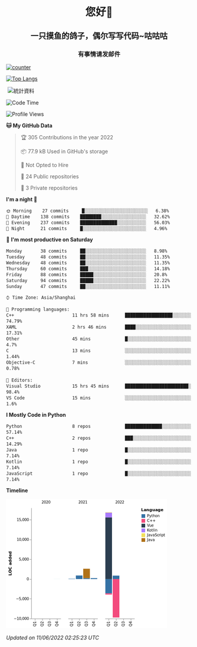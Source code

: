 

<!--
**kitUIN/kitUIN** is a ✨ _special_ ✨ repository because its `README.md` (this file) appears on your GitHub profile.

Here are some ideas to get you started:

- 🔭 I’m currently working on ...
- 🌱 I’m currently learning ...
- 👯 I’m looking to collaborate on ...
- 🤔 I’m looking for help with ...
- 💬 Ask me about ...
- 📫 How to reach me: ...
- 😄 Pronouns: ...
- ⚡ Fun fact: ...
-->
<h1 align="center">您好👋</h1>
<h2 align="center">一只摸鱼的鸽子，偶尔写写代码~咕咕咕</h2>
<h3 align="center">有事情请发邮件</h3>

[![counter](https://count.getloli.com/get/@KitUIN?theme=rule34)](https://count.getloli.com/)

[![Top Langs](https://github-readme-stats.vercel.app/api/top-langs/?username=kitUIN&show_icons=true&theme=gruvbox&locale=cn&layout=compact)](https://github.com/anuraghazra/github-readme-stats)

<p>&nbsp;<img align="center" src="https://github-readme-stats.vercel.app/api?username=kitUIN&show_icons=true&theme=gruvbox&locale=cn" alt="統計資料" /></p>


<!--START_SECTION:waka-->
![Code Time](http://img.shields.io/badge/Code%20Time-578%20hrs%2053%20mins-blue)

![Profile Views](http://img.shields.io/badge/Profile%20Views-1-blue)

**🐱 My GitHub Data** 

> 🏆 305 Contributions in the year 2022
 > 
> 📦 77.9 kB Used in GitHub's storage 
 > 
> 🚫 Not Opted to Hire
 > 
> 📜 24 Public repositories 
 > 
> 🔑 3 Private repositories  
 > 
**I'm a night 🦉** 

```text
🌞 Morning    27 commits     █░░░░░░░░░░░░░░░░░░░░░░░░   6.38% 
🌆 Daytime    138 commits    ████████░░░░░░░░░░░░░░░░░   32.62% 
🌃 Evening    237 commits    ██████████████░░░░░░░░░░░   56.03% 
🌙 Night      21 commits     █░░░░░░░░░░░░░░░░░░░░░░░░   4.96%

```
📅 **I'm most productive on Saturday** 

```text
Monday       38 commits     ██░░░░░░░░░░░░░░░░░░░░░░░   8.98% 
Tuesday      48 commits     ██░░░░░░░░░░░░░░░░░░░░░░░   11.35% 
Wednesday    48 commits     ██░░░░░░░░░░░░░░░░░░░░░░░   11.35% 
Thursday     60 commits     ███░░░░░░░░░░░░░░░░░░░░░░   14.18% 
Friday       88 commits     █████░░░░░░░░░░░░░░░░░░░░   20.8% 
Saturday     94 commits     █████░░░░░░░░░░░░░░░░░░░░   22.22% 
Sunday       47 commits     ██░░░░░░░░░░░░░░░░░░░░░░░   11.11%

```


```text
⌚︎ Time Zone: Asia/Shanghai

💬 Programming languages: 
C++                      11 hrs 58 mins      ██████████████████░░░░░░░   74.79% 
XAML                     2 hrs 46 mins       ████░░░░░░░░░░░░░░░░░░░░░   17.31% 
Other                    45 mins             █░░░░░░░░░░░░░░░░░░░░░░░░   4.7% 
C                        13 mins             ░░░░░░░░░░░░░░░░░░░░░░░░░   1.44% 
Objective-C              7 mins              ░░░░░░░░░░░░░░░░░░░░░░░░░   0.78%

📝 Editors: 
Visual Studio            15 hrs 45 mins      ████████████████████████░   98.4% 
VS Code                  15 mins             ░░░░░░░░░░░░░░░░░░░░░░░░░   1.6%

```

**I Mostly Code in Python** 

```text
Python                   8 repos             ██████████████░░░░░░░░░░░   57.14% 
C++                      2 repos             ███░░░░░░░░░░░░░░░░░░░░░░   14.29% 
Java                     1 repo              █░░░░░░░░░░░░░░░░░░░░░░░░   7.14% 
Kotlin                   1 repo              █░░░░░░░░░░░░░░░░░░░░░░░░   7.14% 
JavaScript               1 repo              █░░░░░░░░░░░░░░░░░░░░░░░░   7.14%

```


**Timeline**

![Chart not found](https://raw.githubusercontent.com/kitUIN/kitUIN/main/charts/bar_graph.png) 


 *Updated on 11/06/2022 02:25:23 UTC*
<!--END_SECTION:waka-->
